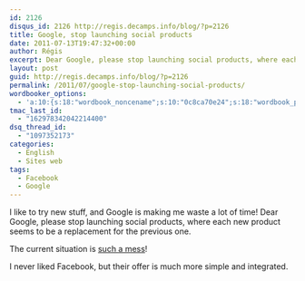```yaml
---
id: 2126
disqus_id: 2126 http://regis.decamps.info/blog/?p=2126
title: Google, stop launching social products
date: 2011-07-13T19:47:32+00:00
author: Régis
excerpt: Dear Google, please stop launching social products, where each new product seems to be a replacement for the previous one.
layout: post
guid: http://regis.decamps.info/blog/?p=2126
permalink: /2011/07/google-stop-launching-social-products/
wordbooker_options:
  - 'a:10:{s:18:"wordbook_noncename";s:10:"0c8ca70e24";s:18:"wordbook_page_post";s:4:"-100";s:18:"wordbook_orandpage";s:1:"2";s:23:"wordbook_default_author";s:1:"1";s:23:"wordbook_extract_length";s:3:"256";s:19:"wordbook_actionlink";s:3:"300";s:18:"wordbook_attribute";s:0:"";s:29:"wordbooker_status_update_text";s:33:"New blog post :  %title% - %link%";s:23:"wordbook_scheduled_post";s:1:"1";s:17:"wordbook_new_post";s:1:"1";}'
tmac_last_id:
  - "162978342042214400"
dsq_thread_id:
  - "1097352173"
categories:
  - English
  - Sites web
tags:
  - Facebook
  - Google
---
```

I like to try new stuff, and Google is making me waste a lot of time! Dear Google, please stop launching social products, where each new product seems to be a replacement for the previous one.

The current situation is [such a mess](https://spreadsheets.google.com/spreadsheet/ccc?key=0AjMZ2-vrY727dEUwUnhaeWtYcGdyQlNyWVhaNEM3VWc&hl=fr)!

I never liked Facebook, but their offer is much more simple and integrated.
